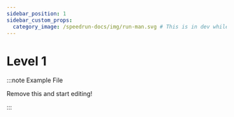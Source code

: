 ```yaml
---
sidebar_position: 1
sidebar_custom_props:
  category_image: /speedrun-docs/img/run-man.svg # This is in dev while I wait for Docusaurus 3.1.0 to come out
---
```


# Level 1

:::note Example File

Remove this and start editing!

:::
